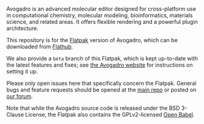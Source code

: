 Avogadro is an advanced molecular editor designed for cross-platform use in computational chemistry, molecular modeling, bioinformatics, materials science, and related areas. It offers flexible rendering and a powerful plugin architecture.

This repository is for the [Flatpak](https://flatpak.org/) version of Avogadro, which can be downloaded from [Flathub](https://flathub.org/apps/org.openchemistry.Avogadro2).

We also provide a `beta` branch of this Flatpak, which is kept up-to-date with the latest features and fixes; see [the Avogadro website](https://two.avogadro.cc/install/flatpak.html#beta) for instructions on setting it up.

Please only open issues here that specifically concern the Flatpak.
General bugs and feature requests should be opened at the [main repo](https://github.com/OpenChemistry/avogadrolibs) or posted on [our forum](https://discuss.avogadro.cc/).

Note that while the Avogadro source code is released under the BSD 3-Clause License, the Flatpak also contains the GPLv2-licensed [Open Babel](https://github.com/openbabel/openbabel).
